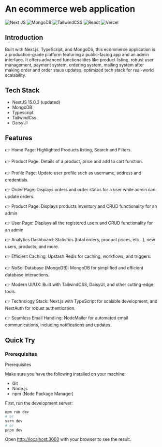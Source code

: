 # An ecommerce web application 

![Next JS](https://img.shields.io/badge/Next-black?style=for-the-badge&logo=next.js&logoColor=white)
![MongoDB](https://img.shields.io/badge/MongoDB-%234ea94b.svg?style=for-the-badge&logo=mongodb&logoColor=white)
![TailwindCSS](https://img.shields.io/badge/tailwindcss-%2338B2AC.svg?style=for-the-badge&logo=tailwind-css&logoColor=white)
![React](https://img.shields.io/badge/react-%2320232a.svg?style=for-the-badge&logo=react&logoColor=%2361DAFB)
![Vercel](https://img.shields.io/badge/Vercel-000000?style=for-the-badge&logo=vercel&logoColor=white)

## Introduction
Built with Next.js, TypeScript, and MongoDb, this ecommerce application is a production-grade platform featuring a public-facing app and an admin interface. It offers advanced functionalities like product listing, robust user management, payment system, ordering system, mailing system after making order and order staus updates, optimized tech stack for real-world scalability.

## Tech Stack
- NextJS 15.0.3 (updated)
- MongoDB
- Typescript
- TailwindCss
- DaisyUI

## Features
👉 Home Page: Highlighted Products listing, Search and Filters.

👉 Product Page: Details of a product, price and add to cart function.

👉 Profile Page: Update user profile such as username, address and credentials.

👉 Order Page: Displays orders and order status for a user while admin can update orders.

👉 Product Page: Displays products inventory and CRUD functionality for an admin

👉 User Page: Displays all the registered users and CRUD functionality for an admin

👉 Analytics Dashboard: Statistics (total orders, product prices, etc...), new users, products, and more.

👉 Efficient Caching: Upstash Redis for caching, workflows, and triggers.

👉 NoSql Database (MongoDB): MongoDB for simplified and efficient database interactions.

👉 Modern UI/UX: Built with TailwindCSS, DaisyUI, and other cutting-edge tools.

👉 Technology Stack: Next.js with TypeScript for scalable development, and NextAuth for robust authentication.

👉 Seamless Email Handling: NodeMailer for automated email communications, including notifications and updates.

## Quick Try

### Prerequisites

Prerequisites

Make sure you have the following installed on your machine:

- Git
- Node.js
- npm (Node Package Manager)

First, run the development server:

```bash
npm run dev
# or
yarn dev
# or
pnpm dev
```

Open [http://localhost:3000](http://localhost:3000) with your browser to see the result.
